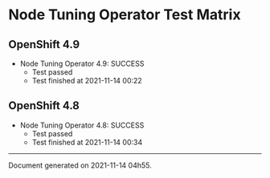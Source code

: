 
Node Tuning Operator Test Matrix
================================

OpenShift 4.9
-------------


* Node Tuning Operator 4.9: SUCCESS
  - Test passed
  - Test finished at 2021-11-14 00:22

OpenShift 4.8
-------------


* Node Tuning Operator 4.8: SUCCESS
  - Test passed
  - Test finished at 2021-11-14 00:34


---
Document generated on 2021-11-14 04h55.
